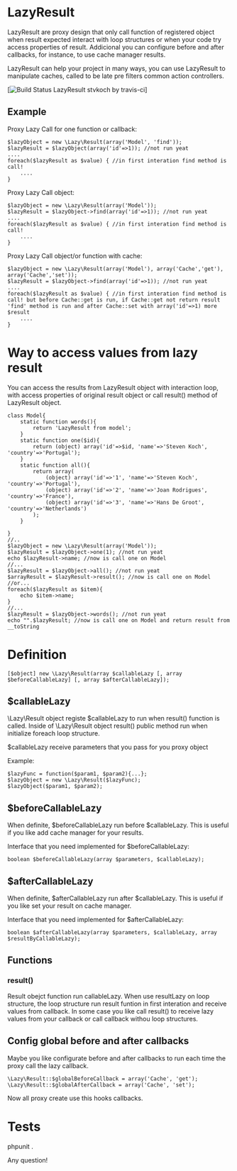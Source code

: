 LazyResult
==========

LazyResult are proxy design that only call function of registered object when result expected interact with loop structures or when your code try access properties of result. Addicional you can configure before and after callbacks, for instance, to use cache manager results.

LazyResult can help your project in many ways, you can use LazyResult to manipulate caches, called to be late pre filters common action controllers.


[![Build Status LazyResult stvkoch by travis-ci](https://travis-ci.org/stvkoch/LazyResult.svg)]


Example
-------

Proxy Lazy Call for one function or callback:

    $lazyObject = new \Lazy\Result(array('Model', 'find'));
    $lazyResult = $lazyObject(array('id'=>1)); //not run yeat
    ....
    foreach($lazyResult as $value) { //in first interation find method is call!
        ....
    }


Proxy Lazy Call object:

    $lazyObject = new \Lazy\Result(array('Model'));
    $lazyResult = $lazyObject->find(array('id'=>1)); //not run yeat
    ....
    foreach($lazyResult as $value) { //in first interation find method is call!
        ....
    }



Proxy Lazy Call object/or function with cache:

    $lazyObject = new \Lazy\Result(array('Model'), array('Cache','get'), array('Cache','set'));
    $lazyResult = $lazyObject->find(array('id'=>1)); //not run yeat
    ....
    foreach($lazyResult as $value) { //in first interation find method is call! but before Cache::get is run, if Cache::get not return result 'find' method is run and after Cache::set with array('id'=>1) more $result
        ....
    }





Way to access values from lazy result
=====================================

You can access the results from LazyResult object with interaction loop, with access properties of original result object or call result() method of LazyResult object.

    
    class Model{
        static function words(){
            return 'LazyResult from model';
        }
        static function one($id){
            return (object) array('id'=>$id, 'name'=>'Steven Koch', 'country'=>'Portugal');
        }
        static function all(){
            return array(
                (object) array('id'=>'1', 'name'=>'Steven Koch', 'country'=>'Portugal'),
                (object) array('id'=>'2', 'name'=>'Joan Rodrigues', 'country'=>'France'),
                (object) array('id'=>'3', 'name'=>'Hans De Groot', 'country'=>'Netherlands')
            );
        }
        
    }
    //..
    $lazyObject = new \Lazy\Result(array('Model'));
    $lazyResult = $lazyObject->one(1); //not run yeat
    echo $lazyResult->name; //now is call one on Model
    //...
    $lazyResult = $lazyObject->all(); //not run yeat
    $arrayResult = $lazyResult->result(); //now is call one on Model
    //or...
    foreach($lazyResult as $item){
        echo $item->name;
    }
    //...
    $lazyResult = $lazyObject->words(); //not run yeat
    echo "".$lazyResult; //now is call one on Model and return result from __toString



Definition
==========


    [$object] new \Lazy\Result(array $callableLazy [, array $beforeCallableLazy] [, array $afterCallableLazy]);



$callableLazy
-------------

\Lazy\Result object registe $callableLazy to run when result() function is called. Inside of \Lazy\Result object result() public method run when initialize foreach loop structure.

$callableLazy receive parameters that you pass for you proxy object


Example:

    $lazyFunc = function($param1, $param2){...};
    $lazyObject = new \Lazy\Result($lazyFunc);
    $lazyObject($param1, $param2);



$beforeCallableLazy
-------------------

When definite, $beforeCallableLazy run before $callableLazy. This is useful if you like add cache manager for your results.

Interface that you need implemented for $beforeCallableLazy:

    boolean $beforeCallableLazy(array $parameters, $callableLazy);



$afterCallableLazy
-------------------

When definite, $afterCallableLazy run after $callableLazy. This is useful if you like set your result on cache manager.

Interface that you need implemented for $afterCallableLazy:

    boolean $afterCallableLazy(array $parameters, $callableLazy, array $resultByCallableLazy);



Functions
---------


### result() ###

Result obejct function run callableLazy. When use resultLazy on loop structure, the loop structure run result funtion in first interation and receive values from callback. In some case you like call result() to receive lazy values from your callback or call callback withou loop structures.





Config global before and after callbacks
----------------------------------------


Maybe you like configurate before and after callbacks to run each time the proxy call the lazy callback.


    \Lazy\Result::$globalBeforeCallback = array('Cache', 'get');
    \Lazy\Result::$globalAfterCallback = array('Cache', 'set');

Now all proxy create use this hooks callbacks.



Tests
=====

phpunit .

Any question!



